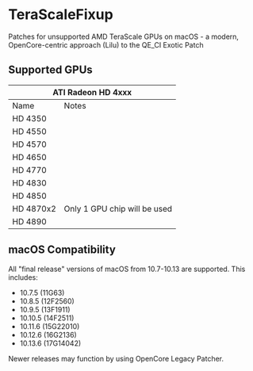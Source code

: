 # TeraScaleFixup
Patches for unsupported AMD TeraScale GPUs on macOS - a modern, OpenCore-centric approach (Lilu) to the QE_CI Exotic Patch

## Supported GPUs
<table>
    <thead>
        <tr>
            <th colspan=3>ATI Radeon HD 4xxx</th>
        </tr>
    </thead>
    <tbody>
        <tr>
            <td>Name</td>
            <td>Notes</td>
        </tr>
        <tr>
            <td>HD 4350</td>
            <td></td>
        </tr>
        <tr>
            <td>HD 4550</td>
            <td></td>
        </tr>
        <tr>
            <td>HD 4570</td>
            <td></td>
        </tr>
        <tr>
            <td>HD 4650</td>
            <td></td>
        </tr>
        <tr>
            <td>HD 4770</td>
            <td></td>
        </tr>
        <tr>
            <td>HD 4830</td>
            <td></td>
        </tr>
        <tr>
            <td>HD 4850</td>
            <td></td>
        </tr>
        <tr>
            <td>HD 4870x2</td>
            <td>Only 1 GPU chip will be used</td>
        </tr>
        <tr>
            <td>HD 4890</td>
            <td></td>
        </tr>
    </tbody>
</table>

## macOS Compatibility
All "final release" versions of macOS from 10.7-10.13 are supported. This includes:
- 10.7.5 (11G63)
- 10.8.5 (12F2560)
- 10.9.5 (13F1911)
- 10.10.5 (14F2511)
- 10.11.6 (15G22010)
- 10.12.6 (16G2136)
- 10.13.6 (17G14042)

Newer releases may function by using OpenCore Legacy Patcher.
